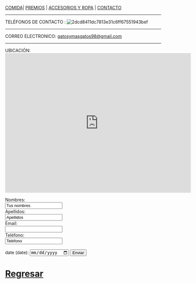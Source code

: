 [COMIDA](./COMIDA.md)| [PREMIOS](./PREMIOS.md) | [ACCESORIOS Y ROPA](./ACCESORIOS-Y-ROPA.md)  | [CONTACTO](./CONTACTO.md) 
* *  *
TELÉFONOS DE CONTACTO : ![2dcd8411dc7813e31c6ff67551943bef](https://user-images.githubusercontent.com/99773679/160023667-e8769e25-1525-4182-8732-0ce2e95e04dc.png)


* * *
CORREO ELECTRONICO: gatosymasgatos98@gmail.com
*  *  *
UBICACIÓN: <iframe src="https://www.google.com/maps/embed?pb=!1m18!1m12!1m3!1d3762.712268713262!2d-99.20780038509045!3d19.424834145962375!2m3!1f0!2f0!3f0!3m2!1i1024!2i768!4f13.1!3m3!1m2!1s0x85d201f6bb02e51b%3A0x1e4085f57805fd00!2sPrado%20Sur%20225%2C%20Lomas%20-%20Virreyes%2C%20Lomas%20de%20Chapultepec%2C%20Miguel%20Hidalgo%2C%2011000%20Ciudad%20de%20M%C3%A9xico%2C%20CDMX!5e0!3m2!1ses!2smx!4v1648765266198!5m2!1ses!2smx" width="600" height="450" style="border:0;" allowfullscreen="" loading="lazy" referrerpolicy="no-referrer-when-downgrade"></iframe>        

<form action="https://formspree.io/f/mlezlqvy" method="POST">
<label for="name">Nombres:</label><br>
<input type ="text" id="name"name="name"value="Tus nombres"><br>
<label for="lname">Apellidos:</label><br>
<input type="text" id="lname" name="lname"value=Apellidos><br>
<label for="Email">Email:</label><br>
<input type="Email" id="Email" Email="Email value="Usuario"><br>
<label for="Teléfono">Teléfono:</label><br>
<input type="Teléfono" id="Teléfono" Teléfono="Teléfono"value="Teléfono"><br><br>
<label for="date">date (date):</label>
<input type="date" id="date" date="date">
<input type="submit" value="Enviar">
</form>                               






# [Regresar](/index.md)    
